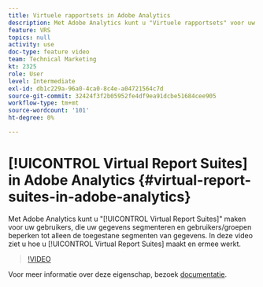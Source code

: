 ```yaml
---
title: Virtuele rapportsets in Adobe Analytics
description: Met Adobe Analytics kunt u "Virtuele rapportsets" voor uw gebruikers maken, die uw gegevens segmenteren en gebruikers/groepen beperken tot alleen de toegestane segmenten van gegevens. In deze video ziet u hoe u virtuele rapportsets kunt maken en gebruiken.
feature: VRS
topics: null
activity: use
doc-type: feature video
team: Technical Marketing
kt: 2325
role: User
level: Intermediate
exl-id: db1c229a-96a0-4ca0-8c4e-a04721564c7d
source-git-commit: 32424f3f2b05952fe4df9ea91dcbe51684cee905
workflow-type: tm+mt
source-wordcount: '101'
ht-degree: 0%

---
```


# [!UICONTROL Virtual Report Suites] in Adobe Analytics {#virtual-report-suites-in-adobe-analytics}

Met Adobe Analytics kunt u &quot;[!UICONTROL Virtual Report Suites]&quot; maken voor uw gebruikers, die uw gegevens segmenteren en gebruikers/groepen beperken tot alleen de toegestane segmenten van gegevens. In deze video ziet u hoe u [!UICONTROL Virtual Report Suites] maakt en ermee werkt.

>[!VIDEO](https://video.tv.adobe.com/v/25412/?quality=12)

Voor meer informatie over deze eigenschap, bezoek [documentatie](https://marketing.adobe.com/resources/help/en_US/reference/vrs-about.html).
